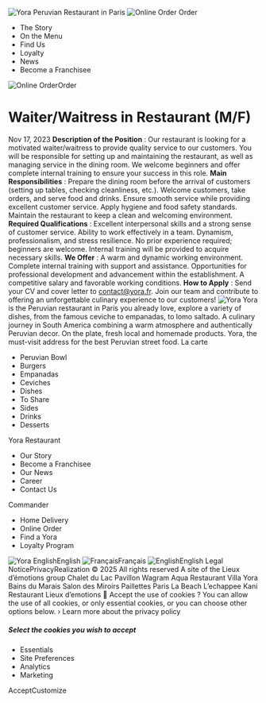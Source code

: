 ![Yora Peruvian Restaurant in Paris](https://www.yora.fr/assets/img/logo/logo.png) ![Online Order](https://www.yora.fr/assets/img/logo/yora_dark.svg) Order
  * The Story
  * On the Menu
  * Find Us
  * Loyalty
  * News
  * Become a Franchisee


![Online Order](https://www.yora.fr/assets/img/logo/yora_dark.svg)Order
# Waiter/Waitress in Restaurant (M/F)
Nov 17, 2023
**Description of the Position** : Our restaurant is looking for a motivated waiter/waitress to provide quality service to our customers. You will be responsible for setting up and maintaining the restaurant, as well as managing service in the dining room. We welcome beginners and offer complete internal training to ensure your success in this role. **Main Responsibilities** : Prepare the dining room before the arrival of customers (setting up tables, checking cleanliness, etc.). Welcome customers, take orders, and serve food and drinks. Ensure smooth service while providing excellent customer service. Apply hygiene and food safety standards. Maintain the restaurant to keep a clean and welcoming environment. **Required Qualifications** : Excellent interpersonal skills and a strong sense of customer service. Ability to work effectively in a team. Dynamism, professionalism, and stress resilience. No prior experience required; beginners are welcome. Internal training will be provided to acquire necessary skills. **We Offer** : A warm and dynamic working environment. Complete internal training with support and assistance. Opportunities for professional development and advancement within the establishment. A competitive salary and favorable working conditions. **How to Apply** : Send your CV and cover letter to contact@yora.fr. Join our team and contribute to offering an unforgettable culinary experience to our customers!
![Yora](https://www.yora.fr/assets/img/logo/logo.png)
Yora is the Peruvian restaurant in Paris you already love, explore a variety of dishes, from the famous ceviche to empanadas, to lomo saltado. A culinary journey in South America combining a warm atmosphere and authentically Peruvian decor. On the plate, fresh local and homemade products. Yora, the must-visit address for the best Peruvian street food.
La carte
  * Peruvian Bowl
  * Burgers
  * Empanadas
  * Ceviches
  * Dishes
  * To Share
  * Sides
  * Drinks
  * Desserts


Yora Restaurant
  * Our Story
  * Become a Franchisee
  * Our News
  * Career
  * Contact Us


Commander
  * Home Delivery
  * Online Order
  * Find a Yora
  * Loyalty Program


![Yora English](https://www.yora.fr/assets/img/flags/en.png)English
![Français](https://www.yora.fr/assets/img/flags/fr.png)Français ![English](https://www.yora.fr/assets/img/flags/en.png)English
Legal NoticePrivacyRealization
© 2025 All rights reserved
A site of the Lieux d’émotions group
Chalet du Lac Pavillon Wagram Aqua Restaurant Villa Yora Bains du Marais Salon des Miroirs Paillettes Paris La Beach L’echappee Kani Restaurant Lieux d’emotions
🍪 Accept the use of cookies ?
You can allow the use of all cookies, or only essential cookies, or you can choose other options below. › Learn more about the privacy policy
##### Select the cookies you wish to accept
  * Essentials
  * Site Preferences
  * Analytics
  * Marketing


AcceptCustomize
